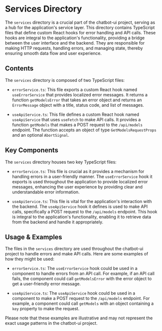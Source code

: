 
# Services Directory

The `services` directory is a crucial part of the chatbot-ui project, serving as a hub for the application's service layer. This directory contains TypeScript files that define custom React hooks for error handling and API calls. These hooks are integral to the application's functionality, providing a bridge between the user interface and the backend. They are responsible for making HTTP requests, handling errors, and managing state, thereby ensuring smooth data flow and user experience.

## Contents

The `services` directory is composed of two TypeScript files:

- `errorService.ts`: This file exports a custom React hook named `useErrorService` that provides localized error messages. It returns a function `getModelsError` that takes an error object and returns an `ErrorMessage` object with a title, status code, and list of messages.

- `useApiService.ts`: This file defines a custom React hook named `useApiService` that uses `useFetch` to make API calls. It provides a function `getModels` that makes a POST request to the `/api/models` endpoint. The function accepts an object of type `GetModelsRequestProps` and an optional `AbortSignal`.

## Key Components

The `services` directory houses two key TypeScript files:

- `errorService.ts`: This file is crucial as it provides a mechanism for handling errors in a user-friendly manner. The `useErrorService` hook it exports is used throughout the application to provide localized error messages, enhancing the user experience by providing clear and understandable error information.

- `useApiService.ts`: This file is vital for the application's interaction with the backend. The `useApiService` hook it defines is used to make API calls, specifically a POST request to the `/api/models` endpoint. This hook is integral to the application's functionality, enabling it to retrieve data from the backend and handle it appropriately.

## Usage & Examples

The files in the `services` directory are used throughout the chatbot-ui project to handle errors and make API calls. Here are some examples of how they might be used:

- `errorService.ts`: The `useErrorService` hook could be used in a component to handle errors from an API call. For example, if an API call fails, the component could call `getModelsError` with the error object to get a user-friendly error message.

- `useApiService.ts`: The `useApiService` hook could be used in a component to make a POST request to the `/api/models` endpoint. For example, a component could call `getModels` with an object containing a `key` property to make the request.

Please note that these examples are illustrative and may not represent the exact usage patterns in the chatbot-ui project.
